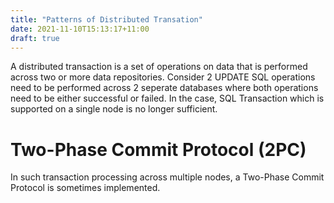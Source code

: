 ```yaml
---
title: "Patterns of Distributed Transation"
date: 2021-11-10T15:13:17+11:00
draft: true
---
```


A distributed transaction is a set of operations on data that is performed across two or more data repositories. Consider 2 UPDATE SQL operations need to be performed across 2 seperate databases where both operations need to be either successful or failed. In the case, SQL Transaction which is supported on a single node is no longer sufficient.

# Two-Phase Commit Protocol (2PC)

In such transaction processing across multiple nodes, a Two-Phase Commit Protocol is sometimes implemented.